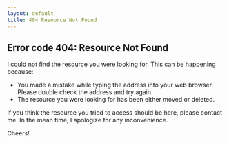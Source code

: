 ```yaml
---
layout: default
title: 404 Resource Not Found
---
```


Error code 404\: Resource Not Found
----------------------------------

I could not find the resource you were looking for. This can be happening because:

* You made a mistake while typing the address into your web browser. Please double check the address and try again.
* The resource you were looking for has been either moved or deleted.

If you think the resource you tried to access should be here, please contact me. In the mean time, I apologize for any inconvenience.

Cheers!
